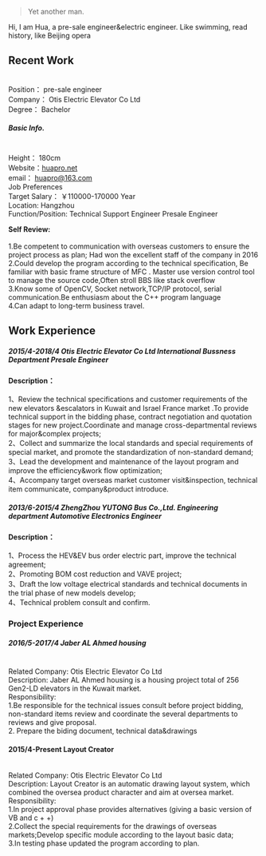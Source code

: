 

> Yet another man.


Hi, I am Hua, a pre-sale engineer&electric engineer.
Like swimming, read history, like Beijing opera

> 

## Recent Work

<br>Position：	pre-sale engineer
<br>Company：    Otis Electric Elevator Co Ltd
<br>Degree：	      Bachelor

##### Basic Info.

<br>Height：	180cm
<br>Website：[huapro.net](http://www.huapro.net)
<br>email：     [huapro@163.com](mailto:huapro@163.com)
<br>Job Preferences
<br>Target Salary：	￥110000-170000 Year
<br>Location: Hangzhou
<br>Function/Position:	Technical Support Engineer  Presale Engineer

**Self Review:**	
<br>1.Be competent to communication with overseas customers to ensure the project process as plan; Had won the excellent staff of the company in 2016
<br>2.Could develop the program according to the technical specification, Be familiar with basic frame structure of MFC . Master use version control tool to manage the source code,Often stroll BBS like stack overflow
<br>3.Know some of OpenCV, Socket network,TCP/IP protocol, serial communication.Be enthusiasm about the C++ program language
<br>4.Can adapt to long-term business travel.

## Work Experience

##### 2015/4-2018/4	Otis Electric Elevator Co Ltd   International Bussness Department  Presale Engineer

**Description：**	
<br>1、Review the technical specifications and customer requirements of the new elevators &escalators in Kuwait and Israel France market .To provide technical support in the bidding phase, contract negotiation and quotation stages for new project.Coordinate and manage cross-departmental reviews for major&complex projects;
<br>2、Collect and summarize the local standards and special requirements of special market, and promote the standardization of non-standard demand;
<br>3、Lead the development and maintenance of the layout program and improve the efficiency&work flow optimization;
<br>4、Accompany target overseas market customer visit&inspection, technical item communicate, company&product introduce.

##### 2013/6-2015/4 ZhengZhou YUTONG Bus Co.,Ltd.  Engineering department Automotive Electronics Engineer
**Description：**	
<br>1、Process the HEV&EV bus order electric part, improve the technical agreement; 
<br>2、Promoting BOM cost reduction and VAVE project; 
<br>3、Draft the low voltage electrical standards and technical documents in the trial phase of new models develop;
<br>4、Technical problem consult and confirm.

### Project Experience

##### 2016/5-2017/4	Jaber AL Ahmed housing
<br>Related Company: Otis Electric Elevator Co Ltd
<br>Description:	   Jaber AL Ahmed housing is a housing project total of 256 Gen2-LD elevators in the Kuwait market.
<br>Responsibility:
<br>1.Be responsible for the technical issues consult before project bidding, non-standard items review and coordinate the several departments to reviews and give proposal.
<br>2. Prepare the biding document, technical data&drawings

#### 2015/4-Present	Layout Creator
<br>Related Company: Otis Electric Elevator Co Ltd
<br>Description:	    Layout Creator is an automatic drawing layout system, which combined the oversea product character and aim at oversea market.
<br>Responsibility:	
<br>1.In project approval phase provides alternatives (giving a basic version of VB and c + +)
<br>2.Collect the special requirements for the drawings of overseas markets;Develop specific module according to the layout basic data;
<br>3.In testing phase updated the program according to plan.

